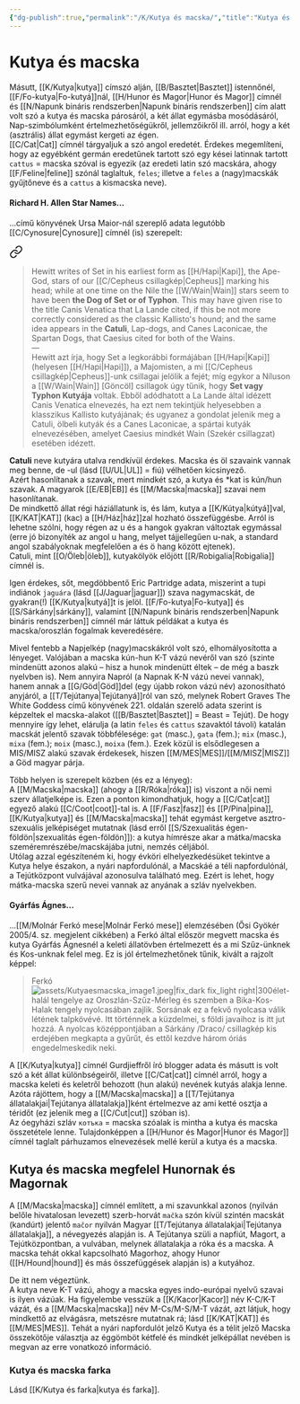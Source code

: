```yaml
---
{"dg-publish":true,"permalink":"/K/Kutya és macska/","title":"Kutya és macska","tags":["containstransclusions"],"created":"2023-11-17T09:39","updated":"2025-09-24T13:54"}
---
```



# Kutya és macska

Másutt, [[K/Kutya\|kutya]] címszó alján, [[B/Basztet\|Basztet]] istennőnél, [[F/Fo-kutya\|Fo-kutyá]]nál, [[H/Hunor és Magor\|Hunor és Magor]] címnél és [[N/Napunk bináris rendszerben\|Napunk bináris rendszerben]] cím alatt volt szó a kutya és macska párosáról, a két állat egymásba mosódásáról, Nap-szimbólumként értelmezhetőségükről, jellemzőikről ill. arról, hogy a két (asztrális) állat egymást kergeti az égen.  
[[C/Cat\|Cat]] címnél tárgyaljuk a szó angol eredetét. Érdekes megemlíteni, hogy az egyébként germán eredetűnek tartott szó egy kései latinnak tartott `cattus` = macska szóval is egyezik (az eredeti latin szó macskára, ahogy [[F/Feline\|feline]] szónál taglaltuk, `feles`; illetve a `feles` a (nagy)macskák gyűjtőneve és a `cattus` a kismacska neve).  

#### Richard H. Allen Star Names...  

...című könyvének Ursa Maior-nál szereplő adata legutóbb [[C/Cynosure\|Cynosure]] címnél (is) szerepelt:  

<div class="transclusion internal-embed is-loaded"><a class="markdown-embed-link" href="/S/Széth/#qz3nuv" aria-label="Open link"><svg xmlns="http://www.w3.org/2000/svg" width="24" height="24" viewBox="0 0 24 24" fill="none" stroke="currentColor" stroke-width="2" stroke-linecap="round" stroke-linejoin="round" class="svg-icon lucide-link"><path d="M10 13a5 5 0 0 0 7.54.54l3-3a5 5 0 0 0-7.07-7.07l-1.72 1.71"></path><path d="M14 11a5 5 0 0 0-7.54-.54l-3 3a5 5 0 0 0 7.07 7.07l1.71-1.71"></path></svg></a><div class="markdown-embed">



> Hewitt writes of Set in his earliest form as [[H/Hapi\|Kapi]], the Ape-God, stars of our [[C/Cepheus csillagkép\|Cepheus]] marking his head; while at one time on the Nile the [[W/Wain\|Wain]] stars seem to have been **the Dog of Set or of Typhon**. This may have given rise to the title Canis Venatica that La Lande cited, if this be not more correctly considered as the classic Kallisto's hound; and the same idea appears in the **Catuli**, Lap-dogs, and Canes Laconicae, the Spartan Dogs, that Caesius cited for both of the Wains.  
> —  
> Hewitt azt írja, hogy Set a legkorábbi formájában [[H/Hapi\|Kapi]] (helyesen [[H/Hapi\|Hapi]]), a Majomisten, a mi [[C/Cepheus csillagkép\|Cepheus]]-unk csillagai jelölik a fejét; míg egykor a Níluson a [[W/Wain\|Wain]] \[Göncöl\] csillagok úgy tűnik, hogy **Set vagy Typhon Kutyája** voltak. Ebből adódhatott a La Lande által idézett Canis Venatica elnevezés, ha ezt nem tekintjük helyesebben a klasszikus Kallisto kutyájának; és ugyanez a gondolat jelenik meg a Catuli, ölbeli kutyák és a Canes Laconicae, a spártai kutyák elnevezésében, amelyet Caesius mindkét Wain (Szekér csillagzat) esetében idézett.  


</div></div>


**Catuli** neve kutyára utalva rendkívül érdekes. Macska és öl szavaink vannak meg benne, de -ul (lásd [[U/UL\|UL]] = fiú) vélhetően kicsinyező.  
Azért hasonlítanak a szavak, mert mindkét szó, a kutya és \*kat is kún/hun szavak. A magyarok [[E/EB\|EB]] és [[M/Macska\|macska]] szavai nem hasonlítanak.  
De mindkettő állat régi háziállatunk is, és lám, kutya a [[K/Kútya\|kútyá]]val, [[K/KAT\|KAT]] (kac) a [[H/Ház\|ház]]zal hozható összefüggésbe. Arról is lehetne szólni, hogy régen az u és a hangok gyakran változtak egymással (erre jó bizonyíték az angol u hang, melyet tájjellegűen u-nak, a standard angol szabályoknak megfelelően a és ö hang között ejtenek).  
Catuli, mint [[O/Öleb\|öleb]], kutyakölyök előjött [[R/Robigalia\|Robigalia]] címnél is.  

Igen érdekes, sőt, megdöbbentő Eric Partridge adata, miszerint a tupi indiánok `jaguára` (lásd [[J/Jaguar\|jaguar]]) szava nagymacskát, de gyakran(!) [[K/Kutya\|kutyá]]t is jelöl. [[F/Fo-kutya\|Fo-kutya]] és [[S/Sárkány\|sárkány]], valamint [[N/Napunk bináris rendszerben\|Napunk bináris rendszerben]] címnél már láttuk példákat a kutya és macska/oroszlán fogalmak keveredésére.  

Mivel fentebb a Napjelkép (nagy)macskákról volt szó, elhomályosította a lényeget. Valójában a macska kún-hun K-T vázú nevéről van szó (szinte mindenütt azonos alakú – hisz a hunok mindenütt éltek – de még a baszk nyelvben is). Nem annyira Napról (a Napnak K-N vázú nevei vannak), hanem annak a [[G/Göd\|Göd]]del (egy újabb rokon vázú név) azonosítható anyjáról, a [[T/Tejútanya\|Tejútanyá]]ról van szó, melynek Robert Graves The White Goddess című könyvének 221. oldalán szerelő adata szerint is képzeltek el macska-alakot ([[B/Basztet\|Basztet]] = Beast = Tejút). De hogy mennyire így lehet, elárulja (a latin `feles` és `cattus` szavaktól távoli) katalán macskát jelentő szavak többfélesége: `gat` (masc.), `gata` (fem.); `mix` (masc.), `mixa` (fem.); `moix` (masc.), `moixa` (fem.). Ezek közül is elsődlegesen a MIS/MISZ alakú szavak érdekesek, hiszen [[M/MES\|MES]]/[[M/MISZ\|MISZ]] a Göd magyar párja.  

Több helyen is szerepelt közben (és ez a lényeg):  
A [[M/Macska\|macska]] (ahogy a [[R/Róka\|róka]] is) viszont a női nemi szerv állatjelképe is. Ezen a ponton kimondhatjuk, hogy a [[C/Cat\|cat]] egyező alakú [[C/Coot\|coot]]-tal is. A [[F/Fasz\|fasz]] és [[P/Pina\|pina]], [[K/Kutya\|kutya]] és [[M/Macska\|macska]] tehát egymást kergetve asztro-szexuális jelképiséget mutatnak (lásd erről [[S/Szexualitás égen-földön\|szexualitás égen-földön]]): a kutya hímrésze akar a mátka/macska szeméremrészébe/macskájába jutni, nemzés céljából.  
Utólag azzal egészíteném ki, hogy évköri elhelyezkedésüket tekintve a Kutya helye északon, a nyári napfordulónál, a Macskáé a téli napfordulónál, a Tejútközpont vulvájával azonosulva található meg. Ezért is lehet, hogy mátka-macska szerű nevei vannak az anyának a szláv nyelvekben.  

#### Gyárfás Ágnes...

...[[M/Molnár Ferkó mese\|Molnár Ferkó mese]] elemzésében (Ősi Gyökér 2005/4. sz. megjelent cikkében) a Ferkó által először megvett macska és kutya Gyárfás Ágnesnél a keleti állatövben értelmezett és a mi Szűz-ünknek és Kos-unknak felel meg. Ez is jól értelmezhetőnek tűnik, kivált a rajzolt képpel:  
> Ferkó ![assets/Kutyaesmacska_image1.jpeg|fix_dark fix_light right|300](/img/user/K/assets/Kutyaesmacska_image1.jpeg)élet-halál tengelye az Oroszlán-Szűz-Mérleg és szemben a Bika-Kos-Halak tengely nyolcasában zajlik. Sorsának ez a fekvő nyolcasa válik létének talpkövévé. Itt történnek a küzdelmei, s földi javaihoz is itt jut hozzá. A nyolcas középpontjában a Sárkány /Draco/ csillagkép kis erdejében megkapta a gyűrűt, és ettől kezdve három óriás engedelmeskedik neki.   

A [[K/Kutya\|kutya]] címnél Gurdjieffről író blogger adata és másutt is volt szó a két állat különbségeiről, illetve [[C/Cat\|cat]] címnél arról, hogy a macska keleti és keletről behozott (hun alakú) nevének kutyás alakja lenne. Azóta rájöttem, hogy a [[M/Macska\|macska]] a [[T/Tejútanya állatalakjai\|Tejútanya állatalakja]]ként értelmezve az ami ketté osztja a téridőt (ez jelenik meg a [[C/Cut\|cut]] szóban is).  
Az óegyházi szláv `котъка` = macska szóalak is mintha a kutya és macska összetétele lenne. Tulajdonképpen a [[H/Hunor és Magor\|Hunor és Magor]] címnél taglalt párhuzamos elnevezések mellé kerül a kutya és a macska.  

## Kutya és macska megfelel Hunornak és Magornak

A [[M/Macska\|macska]] címnél említett, a mi szavunkkal azonos (nyilván belőle hivatalosan levezett) szerb-horvát `mačka` szón kívül szintén macskát (kandúrt) jelentő `mačor` nyilván Magyar [[T/Tejútanya állatalakjai\|Tejútanya állatalakja]], a névegyezés alapján is. A Tejútanya szüli a napfiút, Magort, a Tejútközpontban, a vulvában, melynek állatalakja a róka és a macska. A macska tehát okkal kapcsolható Magorhoz, ahogy Hunor ([[H/Hound\|hound]] és más összefüggések alapján is) a kutyához.  

De itt nem végeztünk.  
A kutya neve K-T vázú, ahogy a macska egyes indo-európai nyelvű szavai is ilyen vázúak. Ha figyelembe vesszük a [[K/Kacor\|Kacor]] név K-C/K-T vázát, és a [[M/Macska\|macska]] név M-Cs/M-S/M-T vázát, azt látjuk, hogy mindkettő az elvágásra, metszésre mutatnak rá; lásd [[K/KAT\|KAT]] és [[M/MES\|MES]]. Tehát a nyári napfordulót jelző Kutya és a télit jelző Macska összekötője választja az éggömböt kétfelé és mindkét jelképállat nevében is megvan az erre vonatkozó információ.  

### Kutya és macska farka

Lásd [[K/Kutya és farka\|kutya és farka]].  